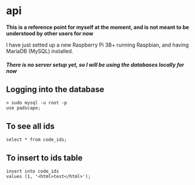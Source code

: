 # api
**This is a reference point for myself at the moment, and is not meant to be understood by other users for now**

I have just setted up a new Raspberry Pi 3B+ running Raspbian, and having MariaDB (MySQL) installed.

##### There is no server setup yet, so I will be using the databases locally for now

## Logging into the database

```
> sudo mysql -u root -p
use padscape;
```
## To see all ids

```
select * from code_ids;
```
## To insert to ids table

```
insert into code_ids
values (1, '<html>test</html>');
```
